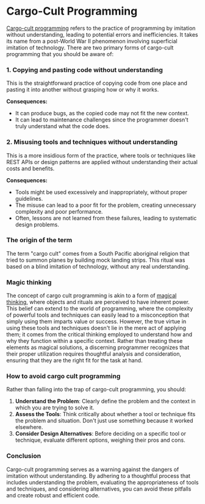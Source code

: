 # Cargo-Cult Programming

[Cargo-cult programming](https://en.wikipedia.org/wiki/Cargo_cult_programming) refers to the practice of programming by imitation without understanding, leading to potential errors and inefficiencies. It takes its name from a post-World War II phenomenon involving superficial imitation of technology. There are two primary forms of cargo-cult programming that you should be aware of:

### 1. Copying and pasting code without understanding

This is the straightforward practice of copying code from one place and pasting it into another without grasping how or why it works. 

**Consequences:**
- It can produce bugs, as the copied code may not fit the new context.
- It can lead to maintenance challenges since the programmer doesn't truly understand what the code does.

### 2. Misusing tools and techniques without understanding

This is a more insidious form of the practice, where tools or techniques like REST APIs or design patterns are applied without understanding their actual costs and benefits.

**Consequences:**
- Tools might be used excessively and inappropriately, without proper guidelines.
- The misuse can lead to a poor fit for the problem, creating unnecessary complexity and poor performance.
- Often, lessons are not learned from these failures, leading to systematic design problems.

### The origin of the term

The term "cargo cult" comes from a South Pacific aboriginal religion that tried to summon planes by building mock landing strips. This ritual was based on a blind imitation of technology, without any real understanding.

### Magic thinking

The concept of cargo cult programming is akin to a form of [magical thinking](https://en.wikipedia.org/wiki/Magical_thinking), where objects and rituals are perceived to have inherent power. This belief can extend to the world of programming, where the complexity of powerful tools and techniques can easily lead to a misconception that simply using them imparts value or success. However, the true virtue in using these tools and techniques doesn't lie in the mere act of applying them; it comes from the critical thinking employed to understand how and why they function within a specific context. Rather than treating these elements as magical solutions, a discerning programmer recognizes that their proper utilization requires thoughtful analysis and consideration, ensuring that they are the right fit for the task at hand.

### How to avoid cargo cult programming

Rather than falling into the trap of cargo-cult programming, you should:

1. **Understand the Problem**: Clearly define the problem and the context in which you are trying to solve it.
2. **Assess the Tools**: Think critically about whether a tool or technique fits the problem and situation. Don't just use something because it worked elsewhere.
3. **Consider Design Alternatives**: Before deciding on a specific tool or technique, evaluate different options, weighing their pros and cons.

### Conclusion

Cargo-cult programming serves as a warning against the dangers of imitation without understanding. By adhering to a thoughtful process that includes understanding the problem, evaluating the appropriateness of tools and techniques, and considering alternatives, you can avoid these pitfalls and create robust and efficient code.

<!-- DSG/ChatGPT 8/6/2023 -->
